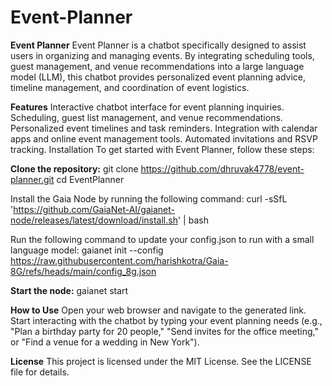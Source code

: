 # Event-Planner
**Event Planner**
Event Planner is a chatbot specifically designed to assist users in organizing and managing events. By integrating scheduling tools, guest management, and venue recommendations into a large language model (LLM), this chatbot provides personalized event planning advice, timeline management, and coordination of event logistics.

**Features**
Interactive chatbot interface for event planning inquiries.
Scheduling, guest list management, and venue recommendations.
Personalized event timelines and task reminders.
Integration with calendar apps and online event management tools.
Automated invitations and RSVP tracking.
Installation
To get started with Event Planner, follow these steps:

**Clone the repository:**
git clone https://github.com/dhruvak4778/event-planner.git
cd EventPlanner

Install the Gaia Node by running the following command:
curl -sSfL 'https://github.com/GaiaNet-AI/gaianet-node/releases/latest/download/install.sh' | bash

Run the following command to update your config.json to run with a small language model:
gaianet init --config https://raw.githubusercontent.com/harishkotra/Gaia-8G/refs/heads/main/config_8g.json

**Start the node:**
gaianet start

**How to Use**
Open your web browser and navigate to the generated link.
Start interacting with the chatbot by typing your event planning needs (e.g., "Plan a birthday party for 20 people," "Send invites for the office meeting," or "Find a venue for a wedding in New York").

**License**
This project is licensed under the MIT License. See the LICENSE file for details.

